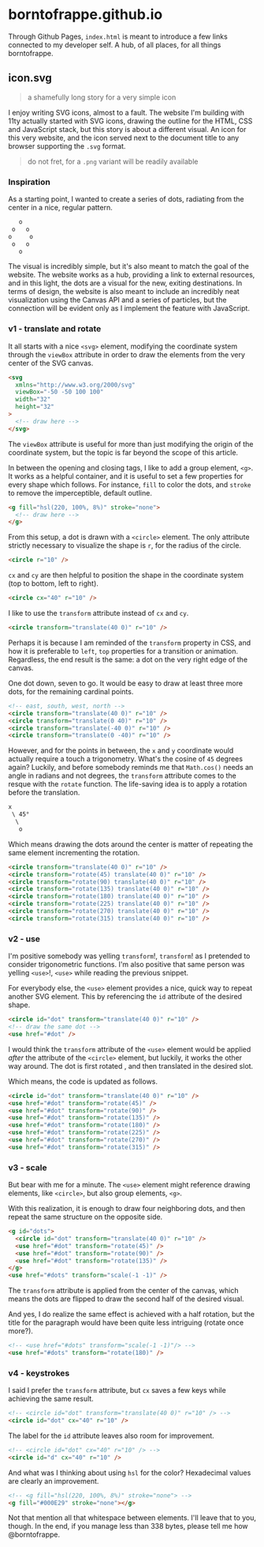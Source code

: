 # borntofrappe.github.io

Through Github Pages, `index.html` is meant to introduce a few links connected to my developer self. A hub, of all places, for all things borntofrappe.

## icon.svg

> a shamefully long story for a very simple icon

I enjoy writing SVG icons, almost to a fault. The website I'm building with 11ty actually started with SVG icons, drawing the outline for the HTML, CSS and JavaScript stack, but this story is about a different visual. An icon for this very website, and the icon served next to the document title to any browser supporting the `.svg` format.

> do not fret, for a `.png` variant will be readily available

### Inspiration

As a starting point, I wanted to create a series of dots, radiating from the center in a nice, regular pattern.

```txt
   o
 o   o
o     o
 o   o
   o
```

The visual is incredibly simple, but it's also meant to match the goal of the website. The website works as a hub, providing a link to external resources, and in this light, the dots are a visual for the new, exiting destinations. In terms of design, the website is also meant to include an incredibly neat visualization using the Canvas API and a series of particles, but the connection will be evident only as I implement the feature with JavaScript.

### v1 - translate and rotate

It all starts with a nice `<svg>` element, modifying the coordinate system through the `viewBox` attribute in order to draw the elements from the very center of the SVG canvas.

```html
<svg
  xmlns="http://www.w3.org/2000/svg"
  viewBox="-50 -50 100 100"
  width="32"
  height="32"
>
  <!-- draw here -->
</svg>
```

The `viewBox` attribute is useful for more than just modifying the origin of the coordinate system, but the topic is far beyond the scope of this article.

In between the opening and closing tags, I like to add a group element, `<g>`. It works as a helpful container, and it is useful to set a few properties for every shape which follows. For instance, `fill` to color the dots, and `stroke` to remove the imperceptible, default outline.

```html
<g fill="hsl(220, 100%, 8%)" stroke="none">
  <!-- draw here -->
</g>
```

From this setup, a dot is drawn with a `<circle>` element. The only attribute strictly necessary to visualize the shape is `r`, for the radius of the circle.

```html
<circle r="10" />
```

`cx` and `cy` are then helpful to position the shape in the coordinate system (top to bottom, left to right).

```html
<circle cx="40" r="10" />
```

I like to use the `transform` attribute instead of `cx` and `cy`.

```html
<circle transform="translate(40 0)" r="10" />
```

Perhaps it is because I am reminded of the `transform` property in CSS, and how it is preferable to `left`, `top` properties for a transition or animation. Regardless, the end result is the same: a dot on the very right edge of the canvas.

One dot down, seven to go. It would be easy to draw at least three more dots, for the remaining cardinal points.

```html
<!-- east, south, west, north -->
<circle transform="translate(40 0)" r="10" />
<circle transform="translate(0 40)" r="10" />
<circle transform="translate(-40 0)" r="10" />
<circle transform="translate(0 -40)" r="10" />
```

However, and for the points in between, the `x` and `y` coordinate would actually require a touch a trigonometry. What's the cosine of `45` degrees again?
Luckily, and before somebody reminds me that `Math.cos()` needs an angle in radians and not degrees, the `transform` attribute comes to the resque with the `rotate` function. The life-saving idea is to apply a rotation before the translation.

```txt
x
 \ 45°
  \
   o
```

Which means drawing the dots around the center is matter of repeating the same element incrementing the rotation.

```html
<circle transform="translate(40 0)" r="10" />
<circle transform="rotate(45) translate(40 0)" r="10" />
<circle transform="rotate(90) translate(40 0)" r="10" />
<circle transform="rotate(135) translate(40 0)" r="10" />
<circle transform="rotate(180) translate(40 0)" r="10" />
<circle transform="rotate(225) translate(40 0)" r="10" />
<circle transform="rotate(270) translate(40 0)" r="10" />
<circle transform="rotate(315) translate(40 0)" r="10" />
```

### v2 - use

I'm positive somebody was yelling `transform`!, `transform`! as I pretended to consider trigonometric functions. I'm also positive that same person was yelling `<use>`!, `<use>` while reading the previous snippet.

For everybody else, the `<use>` element provides a nice, quick way to repeat another SVG element. This by referencing the `id` attribute of the desired shape.

```html
<circle id="dot" transform="translate(40 0)" r="10" />
<!-- draw the same dot -->
<use href="#dot" />
```

I would think the `transform` attribute of the `<use>` element would be applied _after_ the attribute of the `<circle>` element, but luckily, it works the other way around. The dot is first rotated <!-- 45, 90, 135, 180, 225, 270, 315 -->, and then translated in the desired slot.

Which means, the code is updated as follows.

```html
<circle id="dot" transform="translate(40 0)" r="10" />
<use href="#dot" transform="rotate(45)" />
<use href="#dot" transform="rotate(90)" />
<use href="#dot" transform="rotate(135)" />
<use href="#dot" transform="rotate(180)" />
<use href="#dot" transform="rotate(225)" />
<use href="#dot" transform="rotate(270)" />
<use href="#dot" transform="rotate(315)" />
```

### v3 - scale

But bear with me for a minute. The `<use>` element might reference drawing elements, like `<circle>`, but also group elements, `<g>`.

With this realization, it is enough to draw four neighboring dots, and then repeat the same structure on the opposite side.

```html
<g id="dots">
  <circle id="dot" transform="translate(40 0)" r="10" />
  <use href="#dot" transform="rotate(45)" />
  <use href="#dot" transform="rotate(90)" />
  <use href="#dot" transform="rotate(135)" />
</g>
<use href="#dots" transform="scale(-1 -1)" />
```

The `transform` attribute is applied from the center of the canvas, which means the dots are flipped to draw the second half of the desired visual.

And yes, I do realize the same effect is achieved with a half rotation, but the title for the paragraph would have been quite less intriguing (rotate once more?).

```html
<!-- <use href="#dots" transform="scale(-1 -1)"/> -->
<use href="#dots" transform="rotate(180)" />
```

### v4 - keystrokes

I said I prefer the `transform` attribute, but `cx` saves a few keys while achieving the same result.

```html
<!-- <circle id="dot" transform="translate(40 0)" r="10" /> -->
<circle id="dot" cx="40" r="10" />
```

The label for the `id` attribute leaves also room for improvement.

```html
<!-- <circle id="dot" cx="40" r="10" /> -->
<circle id="d" cx="40" r="10" />
```

And what was I thinking about using `hsl` for the color? Hexadecimal values are clearly an improvement.

```html
<!-- <g fill="hsl(220, 100%, 8%)" stroke="none"> -->
<g fill="#000E29" stroke="none"></g>
```

Not that mention all that whitespace between elements. I'll leave that to you, though. In the end, if you manage less than 338 bytes, please tell me how @borntofrappe.
